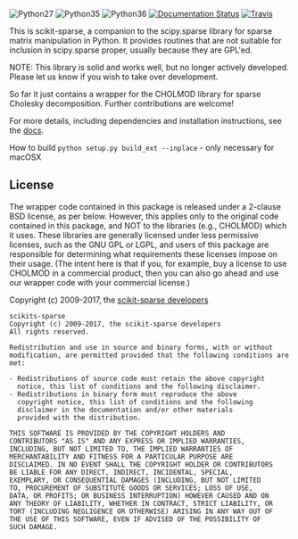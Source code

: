 ![Python27](https://img.shields.io/badge/python-2.7-blue.svg)
![Python35](https://img.shields.io/badge/python-3.5-blue.svg)
![Python36](https://img.shields.io/badge/python-3.6-blue.svg)
[![Documentation Status](https://readthedocs.org/projects/scikit-sparse/badge/?version=latest)](http://scikit-sparse.readthedocs.io/en/latest/?badge=latest)
[![Travis](https://travis-ci.org/scikit-sparse/scikit-sparse.svg?branch=master)](https://travis-ci.org/scikit-sparse/scikit-sparse)

This is scikit-sparse, a companion to the scipy.sparse library for
sparse matrix manipulation in Python. It provides routines that are
not suitable for inclusion in scipy.sparse proper, usually because
they are GPL'ed.

NOTE:  This library is solid and works well, but no longer actively
developed. Please let us know if you wish to take over development.

So far it just contains a wrapper for the CHOLMOD library for sparse
Cholesky decomposition. Further contributions are welcome!

For more details, including dependencies and installation
instructions, see the [docs](https://scikit-sparse.readthedocs.org).

How to build `python setup.py build_ext --inplace` - only necessary for macOSX

License
-------

The wrapper code contained in this package is released under a
2-clause BSD license, as per below. However, this applies only to the
original code contained in this package, and NOT to the libraries
(e.g., CHOLMOD) which it uses. These libraries are generally
licensed under less permissive licenses, such as the GNU GPL or LGPL,
and users of this package are responsible for determining what
requirements these licenses impose on their usage. (The intent here is
that if you, for example, buy a license to use CHOLMOD in a commercial
product, then you can also go ahead and use our wrapper code with your
commercial license.)

Copyright (c) 2009-2017, the [scikit-sparse developers](https://scikit-sparse.readthedocs.io/en/latest/overview.html#developers)

    scikits-sparse
    Copyright (c) 2009-2017, the scikit-sparse developers
    All rights reserved.

    Redistribution and use in source and binary forms, with or without
    modification, are permitted provided that the following conditions are
    met:

    - Redistributions of source code must retain the above copyright
      notice, this list of conditions and the following disclaimer.
    - Redistributions in binary form must reproduce the above
      copyright notice, this list of conditions and the following
      disclaimer in the documentation and/or other materials
      provided with the distribution.

    THIS SOFTWARE IS PROVIDED BY THE COPYRIGHT HOLDERS AND
    CONTRIBUTORS "AS IS" AND ANY EXPRESS OR IMPLIED WARRANTIES,
    INCLUDING, BUT NOT LIMITED TO, THE IMPLIED WARRANTIES OF
    MERCHANTABILITY AND FITNESS FOR A PARTICULAR PURPOSE ARE
    DISCLAIMED. IN NO EVENT SHALL THE COPYRIGHT HOLDER OR CONTRIBUTORS
    BE LIABLE FOR ANY DIRECT, INDIRECT, INCIDENTAL, SPECIAL,
    EXEMPLARY, OR CONSEQUENTIAL DAMAGES (INCLUDING, BUT NOT LIMITED
    TO, PROCUREMENT OF SUBSTITUTE GOODS OR SERVICES; LOSS OF USE,
    DATA, OR PROFITS; OR BUSINESS INTERRUPTION) HOWEVER CAUSED AND ON
    ANY THEORY OF LIABILITY, WHETHER IN CONTRACT, STRICT LIABILITY, OR
    TORT (INCLUDING NEGLIGENCE OR OTHERWISE) ARISING IN ANY WAY OUT OF
    THE USE OF THIS SOFTWARE, EVEN IF ADVISED OF THE POSSIBILITY OF
    SUCH DAMAGE.
